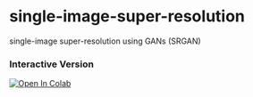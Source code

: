 # single-image-super-resolution
single-image super-resolution using GANs (SRGAN)

### Interactive Version
[![Open In Colab](https://colab.research.google.com/assets/colab-badge.svg)](https://colab.research.google.com/github/schienenersatzverkehr/single-image-super-resolution/blob/main/super_resolution.ipynb)



